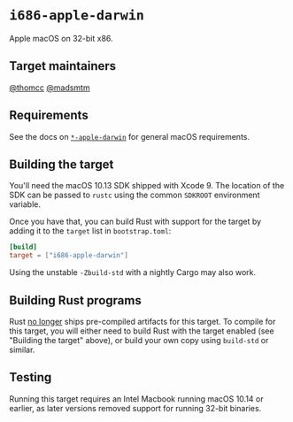 # `i686-apple-darwin`

Apple macOS on 32-bit x86.

## Target maintainers

[@thomcc](https://github.com/thomcc)
[@madsmtm](https://github.com/madsmtm)

## Requirements

See the docs on [`*-apple-darwin`](apple-darwin.md) for general macOS requirements.

## Building the target

You'll need the macOS 10.13 SDK shipped with Xcode 9. The location of the SDK
can be passed to `rustc` using the common `SDKROOT` environment variable.

Once you have that, you can build Rust with support for the target by adding
it to the `target` list in `bootstrap.toml`:

```toml
[build]
target = ["i686-apple-darwin"]
```

Using the unstable `-Zbuild-std` with a nightly Cargo may also work.

## Building Rust programs

Rust [no longer] ships pre-compiled artifacts for this target. To compile for
this target, you will either need to build Rust with the target enabled (see
"Building the target" above), or build your own copy using `build-std` or
similar.

[no longer]: https://blog.rust-lang.org/2020/01/03/reducing-support-for-32-bit-apple-targets.html

## Testing

Running this target requires an Intel Macbook running macOS 10.14 or earlier,
as later versions removed support for running 32-bit binaries.
